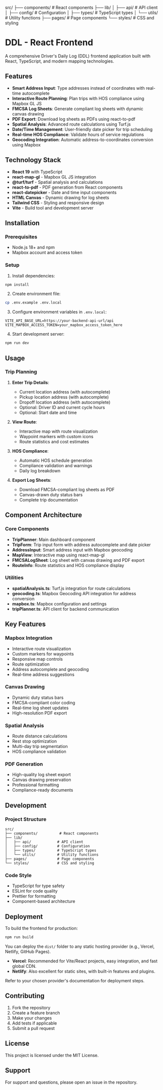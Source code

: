 src/
├── components/          # React components
├── lib/
│   ├── api/            # API client
│   ├── config/         # Configuration
│   ├── types/          # TypeScript types
│   └── utils/          # Utility functions
├── pages/              # Page components
└── styles/             # CSS and styling

# DDL - React Frontend

A comprehensive Driver's Daily Log (DDL) frontend application built with React, TypeScript, and modern mapping technologies.

## Features

- **Smart Address Input**: Type addresses instead of coordinates with real-time autocomplete
- **Interactive Route Planning**: Plan trips with HOS compliance using Mapbox GL JS
- **FMCSA Log Sheets**: Generate compliant log sheets with dynamic canvas drawing
- **PDF Export**: Download log sheets as PDFs using react-to-pdf
- **Spatial Analysis**: Advanced route calculations using Turf.js
- **Date/Time Management**: User-friendly date picker for trip scheduling
- **Real-time HOS Compliance**: Validate hours of service regulations
- **Geocoding Integration**: Automatic address-to-coordinates conversion using Mapbox

## Technology Stack

- **React 19** with TypeScript
- **react-map-gl** - Mapbox GL JS integration
- **@turf/turf** - Spatial analysis and calculations
- **react-to-pdf** - PDF generation from React components
- **react-datepicker** - Date and time input components
- **HTML Canvas** - Dynamic drawing for log sheets
- **Tailwind CSS** - Styling and responsive design
- **Vite** - Build tool and development server

## Installation

### Prerequisites
- Node.js 18+ and npm
- Mapbox account and access token

### Setup

1. Install dependencies:
```bash
npm install
```

2. Create environment file:
```bash
cp .env.example .env.local
```

3. Configure environment variables in `.env.local`:
```env
VITE_API_BASE_URL=https://your-backend-api-url/api
VITE_MAPBOX_ACCESS_TOKEN=your_mapbox_access_token_here
```

4. Start development server:
```bash
npm run dev
```

## Usage

### Trip Planning

1. **Enter Trip Details**:
   - Current location address (with autocomplete)
   - Pickup location address (with autocomplete)
   - Dropoff location address (with autocomplete)
   - Optional: Driver ID and current cycle hours
   - Optional: Start date and time

2. **View Route**:
   - Interactive map with route visualization
   - Waypoint markers with custom icons
   - Route statistics and cost estimates

3. **HOS Compliance**:
   - Automatic HOS schedule generation
   - Compliance validation and warnings
   - Daily log breakdown

4. **Export Log Sheets**:
   - Download FMCSA-compliant log sheets as PDF
   - Canvas-drawn duty status bars
   - Complete trip documentation

## Component Architecture

### Core Components

- **TripPlanner**: Main dashboard component
- **TripForm**: Trip input form with address autocomplete and date picker
- **AddressInput**: Smart address input with Mapbox geocoding
- **MapView**: Interactive map using react-map-gl
- **FMCSALogSheet**: Log sheet with canvas drawing and PDF export
- **RouteInfo**: Route statistics and HOS compliance display

### Utilities

- **spatialAnalysis.ts**: Turf.js integration for route calculations
- **geocoding.ts**: Mapbox Geocoding API integration for address conversion
- **mapbox.ts**: Mapbox configuration and settings
- **tripPlanner.ts**: API client for backend communication

## Key Features

### Mapbox Integration
- Interactive route visualization
- Custom markers for waypoints
- Responsive map controls
- Route optimization
- Address autocomplete and geocoding
- Real-time address suggestions

### Canvas Drawing
- Dynamic duty status bars
- FMCSA-compliant color coding
- Real-time log sheet updates
- High-resolution PDF export

### Spatial Analysis
- Route distance calculations
- Rest stop optimization
- Multi-day trip segmentation
- HOS compliance validation

### PDF Generation
- High-quality log sheet export
- Canvas drawing preservation
- Professional formatting
- Compliance-ready documents

## Development

### Project Structure
```
src/
├── components/          # React components
├── lib/
│   ├── api/            # API client
│   ├── config/         # Configuration
│   ├── types/          # TypeScript types
│   └── utils/          # Utility functions
├── pages/              # Page components
└── styles/             # CSS and styling
```

### Code Style
- TypeScript for type safety
- ESLint for code quality
- Prettier for formatting
- Component-based architecture

## Deployment

To build the frontend for production:
```bash
npm run build
```

You can deploy the `dist/` folder to any static hosting provider (e.g., Vercel, Netlify, GitHub Pages).

- **Vercel**: Recommended for Vite/React projects, easy integration, and fast global CDN.
- **Netlify**: Also excellent for static sites, with built-in features and plugins.

Refer to your chosen provider's documentation for deployment steps.

## Contributing

1. Fork the repository
2. Create a feature branch
3. Make your changes
4. Add tests if applicable
5. Submit a pull request

## License

This project is licensed under the MIT License.

## Support

For support and questions, please open an issue in the repository.